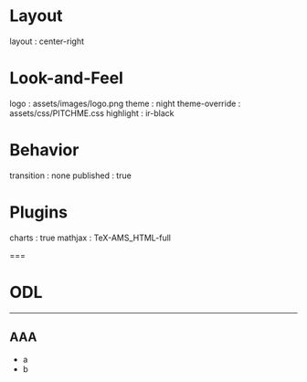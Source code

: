 # Layout
layout : center-right

# Look-and-Feel
logo : assets/images/logo.png
theme : night
theme-override : assets/css/PITCHME.css
highlight : ir-black

# Behavior
transition : none
published : true

# Plugins
charts : true
mathjax : TeX-AMS_HTML-full

===
# ODL

---
## AAA
- a
- b
